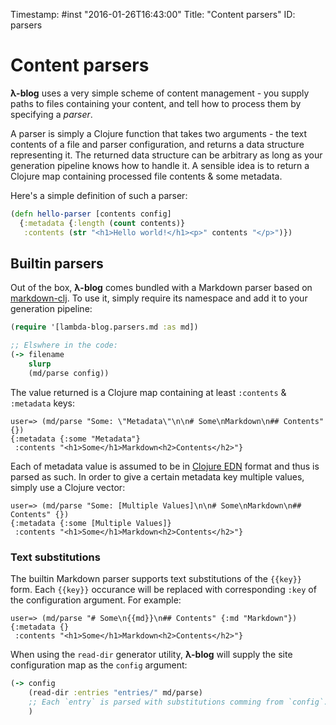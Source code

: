 Timestamp: #inst "2016-01-26T16:43:00"
Title: "Content parsers"
ID: parsers

# Content parsers

**λ-blog** uses a very simple scheme of content management - you supply paths to files containing your content, and tell how to process them by specifying a *parser*.

A parser is simply a Clojure function that takes two arguments - the text contents of a file and parser configuration, and returns a data structure representing it. The returned data structure can be arbitrary as long as your generation pipeline knows how to handle it. A sensible idea is to return a Clojure map containing processed file contents & some metadata.

Here's a simple definition of such a parser:

```clojure
(defn hello-parser [contents config]
  {:metadata {:length (count contents)}
   :contents (str "<h1>Hello world!</h1><p>" contents "</p>")})
```

## Builtin parsers

Out of the box, **λ-blog** comes bundled with a Markdown parser based on [markdown-clj](https://github.com/yogthos/markdown-clj). To use it, simply require its namespace and add it to your generation pipeline:

```clojure
(require '[lambda-blog.parsers.md :as md])

;; Elswhere in the code:
(-> filename
    slurp
    (md/parse config))
```

The value returned is a Clojure map containing at least `:contents` & `:metadata` keys:

```clojure-repl
user=> (md/parse "Some: \"Metadata\"\n\n# Some\nMarkdown\n## Contents" {})
{:metadata {:some "Metadata"}
 :contents "<h1>Some</h1>Markdown<h2>Contents</h2>"}
```

Each of metadata value is assumed to be in [Clojure EDN](https://github.com/edn-format/edn) format and thus is parsed as such. In order to give a certain metadata key multiple values, simply use a Clojure vector:

```clojure-repl
user=> (md/parse "Some: [Multiple Values]\n\n# Some\nMarkdown\n## Contents" {})
{:metadata {:some [Multiple Values]}
 :contents "<h1>Some</h1>Markdown<h2>Contents</h2>"}
```

### Text substitutions

The builtin Markdown parser supports text substitutions of the `{{key}}` form. Each `{{key}}` occurance will be replaced with corresponding `:key` of the configuration argument. For example:

```clojure-repl
user=> (md/parse "# Some\n{{md}}\n## Contents" {:md "Markdown"})
{:metadata {}
 :contents "<h1>Some</h1>Markdown<h2>Contents</h2>"}
```

When using the `read-dir` generator utility, **λ-blog** will supply the site configuration map as the `config` argument:

```clojure
(-> config
    (read-dir :entries "entries/" md/parse)
    ;; Each `entry` is parsed with substitutions comming from `config`.
    )
```
